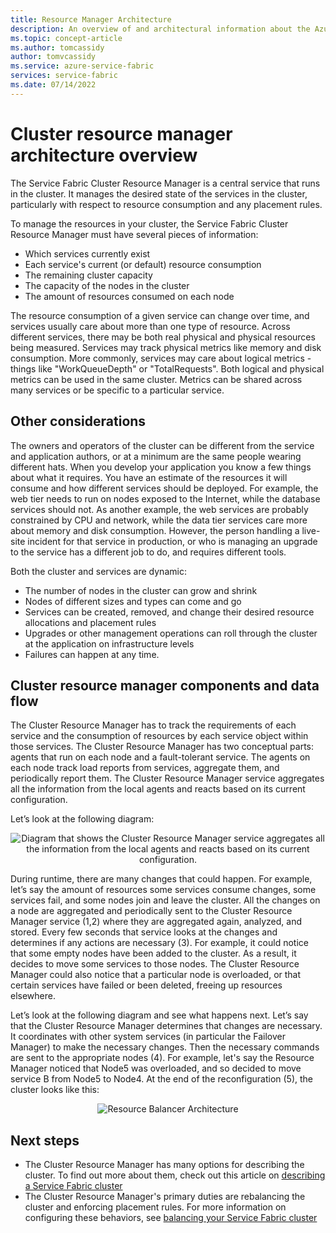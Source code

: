 ```yaml
---
title: Resource Manager Architecture 
description: An overview of and architectural information about the Azure Service Fabric Cluster Resource Manager service.
ms.topic: concept-article
ms.author: tomcassidy
author: tomvcassidy
ms.service: azure-service-fabric
services: service-fabric
ms.date: 07/14/2022
---
```


# Cluster resource manager architecture overview
The Service Fabric Cluster Resource Manager is a central service that runs in the cluster. It manages the desired state of the services in the cluster, particularly with respect to resource consumption and any placement rules. 

To manage the resources in your cluster, the Service Fabric Cluster Resource Manager must have several pieces of information:

- Which services currently exist
- Each service's current (or default) resource consumption 
- The remaining cluster capacity 
- The capacity of the nodes in the cluster 
- The amount of resources consumed on each node

The resource consumption of a given service can change over time, and services usually care about more than one type of resource. Across different services, there may be both real physical and physical resources being measured. Services may track physical metrics like memory and disk consumption. More commonly, services may care about logical metrics - things like "WorkQueueDepth" or "TotalRequests". Both logical and physical metrics can be used in the same cluster. Metrics can be shared across many services or be specific to a particular service.

## Other considerations
The owners and operators of the cluster can be different from the service and application authors, or at a minimum are the same people wearing different hats. When you develop your application you know a few things about what it requires. You have an estimate of the resources it will consume and how different services should be deployed. For example, the web tier needs to run on nodes exposed to the Internet, while the database services should not. As another example, the web services are probably constrained by CPU and network, while the data tier services care more about memory and disk consumption. However, the person handling a live-site incident for that service in production, or who is managing an upgrade to the service has a different job to do, and requires different tools. 

Both the cluster and services are dynamic:

- The number of nodes in the cluster can grow and shrink
- Nodes of different sizes and types can come and go
- Services can be created, removed, and change their desired resource allocations and placement rules
- Upgrades or other management operations can roll through the cluster at the application on infrastructure levels
- Failures can happen at any time.

## Cluster resource manager components and data flow
The Cluster Resource Manager has to track the requirements of each service and the consumption of resources by each service object within those services. The Cluster Resource Manager has two conceptual parts: agents that run on each node and a fault-tolerant service. The agents on each node track load reports from services, aggregate them, and periodically report them. The Cluster Resource Manager service aggregates all the information from the local agents and reacts based on its current configuration.

Let’s look at the following diagram:

<center>

![Diagram that shows the Cluster Resource Manager service aggregates all the information from the local agents and reacts based on its current configuration.][Image1]
</center>

During runtime, there are many changes that could happen. For example, let’s say the amount of resources some services consume changes, some services fail, and some nodes join and leave the cluster. All the changes on a node are aggregated and periodically sent to the Cluster Resource Manager service (1,2) where they are aggregated again, analyzed, and stored. Every few seconds that service looks at the changes and determines if any actions are necessary (3). For example, it could notice that some empty nodes have been added to the cluster. As a result, it decides to move some services to those nodes. The Cluster Resource Manager could also notice that a particular node is overloaded, or that certain services have failed or been deleted, freeing up resources elsewhere.

Let’s look at the following diagram and see what happens next. Let’s say that the Cluster Resource Manager determines that changes are necessary. It coordinates with other system services (in particular the Failover Manager) to make the necessary changes. Then the necessary commands are sent to the appropriate nodes (4). For example, let's say the Resource Manager noticed that Node5 was overloaded, and so decided to move service B from Node5 to Node4. At the end of the reconfiguration (5), the cluster looks like this:

<center>

![Resource Balancer Architecture][Image2]
</center>

## Next steps
- The Cluster Resource Manager has many options for describing the cluster. To find out more about them, check out this article on [describing a Service Fabric cluster](./service-fabric-cluster-resource-manager-cluster-description.md)
- The Cluster Resource Manager's primary duties are rebalancing the cluster and enforcing placement rules. For more information on configuring these behaviors, see [balancing your Service Fabric cluster](./service-fabric-cluster-resource-manager-balancing.md)

[Image1]:./media/service-fabric-cluster-resource-manager-architecture/Service-Fabric-Resource-Manager-Architecture-Activity-1.png
[Image2]:./media/service-fabric-cluster-resource-manager-architecture/Service-Fabric-Resource-Manager-Architecture-Activity-2.png
